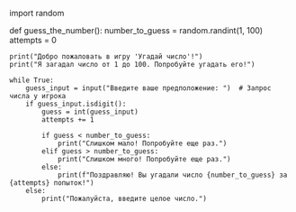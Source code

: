 import random

def guess_the_number():
    number_to_guess = random.randint(1, 100)
    attempts = 0

    print("Добро пожаловать в игру 'Угадай число'!")
    print("Я загадал число от 1 до 100. Попробуйте угадать его!")

    while True:
        guess_input = input("Введите ваше предположение: ")  # Запрос числа у игрока
        if guess_input.isdigit():
            guess = int(guess_input) 
            attempts += 1 

            if guess < number_to_guess:
                print("Слишком мало! Попробуйте еще раз.")
            elif guess > number_to_guess:
                print("Слишком много! Попробуйте еще раз.")
            else:
                print(f"Поздравляю! Вы угадали число {number_to_guess} за {attempts} попыток!")
        else:
            print("Пожалуйста, введите целое число.")
